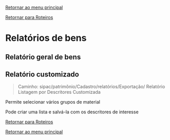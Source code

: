[Retornar ao menu principal](https://github.com/Mateus-cpa/manual-material/blob/main/README.md)

[Retornar para Roteiros](https://github.com/Mateus-cpa/manual-material/blob/main/roteiros.md)
# Relatórios de bens
## Relatório geral de bens

## Relatório customizado
> Caminho: sipac/patrimônio/Cadastro/relatórios/Exportação/ Relatório Listagem por Descritores Customizada

Permite selecionar vários grupos de material

Pode criar uma lista e salvá-la com os descritores de interesse


[Retornar para Roteiros](https://github.com/Mateus-cpa/manual-material/blob/main/roteiros.md)

[Retornar ao menu principal](https://github.com/Mateus-cpa/manual-material/blob/main/README.md)
